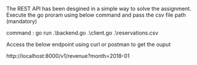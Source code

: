 The REST API has been desgined in a simple way to solve the assignment.
Execute the go proram using below command and pass the csv file path (mandatory)

command : go run .\backend.go .\client.go .\reservations.csv


Access the below endpoint using curl or postman to get the ouput

http://localhost:8000/v1/revenue?month=2018-01